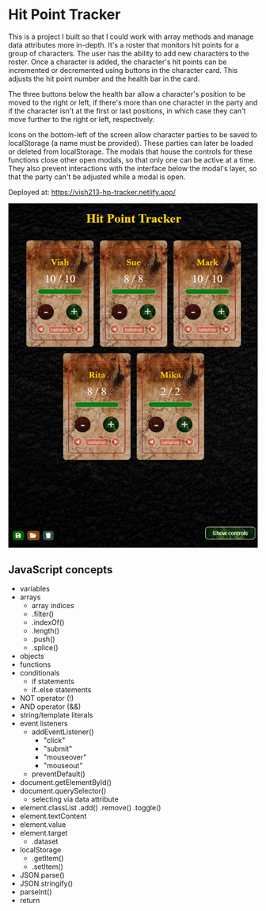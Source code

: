 # Hit Point Tracker

This is a project I built so that I could work with array methods and manage data attributes more in-depth. It's a roster that monitors hit points for a group of characters. The user has the ability to add new characters to the roster. Once a character is added, the character's hit points can be incremented or decremented using buttons in the character card. This adjusts the hit point number and the health bar in the card.

The three buttons below the health bar allow a character's position to be moved to the right or left, if there's more than one character in the party and if the character isn't at the first or last positions, in which case they can't move further to the right or left, respectively.

Icons on the bottom-left of the screen allow character parties to be saved to localStorage (a name must be provided). These parties can later be loaded or deleted from localStorage. The modals that house the controls for these functions close other open modals, so that only one can be active at a time. They also prevent interactions with the interface below the modal's layer, so that the party can't be adjusted while a modal is open.

Deployed at: https://vish213-hp-tracker.netlify.app/

![](https://github.com/vishalicious213/hit-point-tracker/blob/main/img/hp-tracker.jpg)

## JavaScript concepts

- variables
- arrays
    - array indices
    - .filter()
    - .indexOf()
    - .length()
    - .push()
    - .splice()
- objects
- functions
- conditionals
    - if statements
    - if..else statements
- NOT operator (!)
- AND operator (&&)
- string/template literals
- event listeners
    - addEventListener()
        - "click"
        - "submit"
        - "mouseover"
        - "mouseout"
    - preventDefault()
- document.getElementById()
- document.querySelector()
    - selecting via data attribute
- element.classList
    .add()
    .remove()
    .toggle()
- element.textContent
- element.value
- element.target
    - .dataset
- localStorage
    - .getItem()
    - .setItem()
- JSON.parse()
- JSON.stringify()
- parseInt()
- return